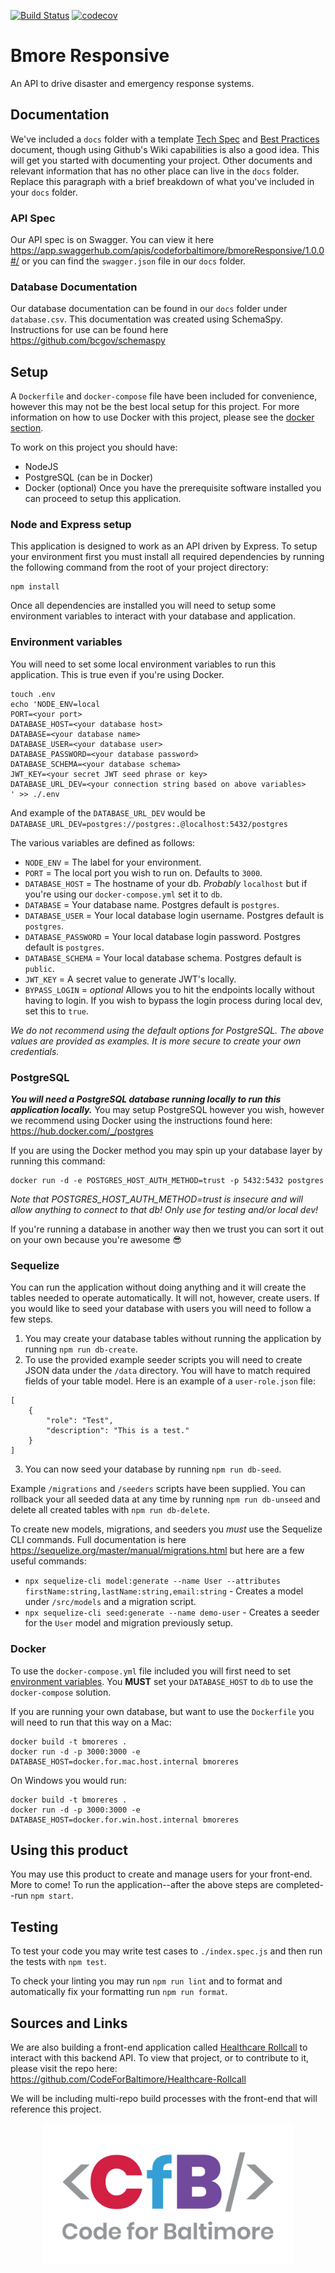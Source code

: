 [![Build Status](https://travis-ci.org/CodeForBaltimore/Bmore-Responsive.svg?branch=master)](https://travis-ci.org/CodeForBaltimore/Bmore-Responsive) [![codecov](https://codecov.io/gh/CodeForBaltimore/Bmore-Responsive/branch/master/graph/badge.svg)](https://codecov.io/gh/CodeForBaltimore/Bmore-Responsive)

# Bmore Responsive
An API to drive disaster and emergency response systems.

## Documentation
We've included a `docs` folder with a template [Tech Spec](/docs/Tech_Spec.md) and [Best Practices](/docs/Best_Practices.md) document, though using Github's Wiki capabilities is also a good idea. This will get you started with documenting your project.  Other documents and relevant information that has no other place can live in the `docs` folder.  Replace this paragraph with a brief breakdown of what you've included in your `docs` folder.

### API Spec
Our API spec is on Swagger. You can view it here https://app.swaggerhub.com/apis/codeforbaltimore/bmoreResponsive/1.0.0#/ or you can find the `swagger.json` file in our `docs` folder.  

### Database Documentation
Our database documentation can be found in our `docs` folder under `database.csv`. This documentation was created using SchemaSpy. Instructions for use can be found here https://github.com/bcgov/schemaspy

## Setup
A `Dockerfile` and `docker-compose` file have been included for convenience, however this may not be the best local setup for this project. For more information on how to use Docker with this project, please see the [docker section](#docker).

To work on this project you should have:
-   NodeJS
-   PostgreSQL (can be in Docker)
-   Docker (optional)
Once you have the prerequisite software installed you can proceed to setup this application.

### Node and Express setup
This application is designed to work as an API driven by Express. To setup your environment first you must install all required dependencies by running the following command from the root of your project directory:
```
npm install
```
Once all dependencies are installed you will need to setup some environment variables to interact with your database and application. 

### Environment variables
You will need to set some local environment variables to run this application. This is true even if you're using Docker.
```
touch .env
echo 'NODE_ENV=local
PORT=<your port>
DATABASE_HOST=<your database host>
DATABASE=<your database name>
DATABASE_USER=<your database user>
DATABASE_PASSWORD=<your database password>
DATABASE_SCHEMA=<your database schema>
JWT_KEY=<your secret JWT seed phrase or key>
DATABASE_URL_DEV=<your connection string based on above variables>
' >> ./.env
```

And example of the `DATABASE_URL_DEV` would be `DATABASE_URL_DEV=postgres://postgres:.@localhost:5432/postgres`

The various variables are defined as follows:
- `NODE_ENV` = The label for your environment. 
- `PORT` = The local port you wish to run on. Defaults to `3000`.
- `DATABASE_HOST` = The hostname of your db. _Probably_ `localhost` but if you're using our `docker-compose.yml` set it to `db`.
- `DATABASE` = Your database name. Postgres default is `postgres`.
- `DATABASE_USER` = Your local database login username. Postgres default is `postgres`.
- `DATABASE_PASSWORD` = Your local database login password. Postgres default is `postgres`.
- `DATABASE_SCHEMA` = Your local database schema. Postgres default is `public`.
- `JWT_KEY` = A secret value to generate JWT's locally. 
- `BYPASS_LOGIN` = _optional_  Allows you to hit the endpoints locally without having to login. If you wish to bypass the login process during local dev, set this to `true`.

_We do not recommend using the default options for PostgreSQL. The above values are provided as examples. It is more secure to create your own credentials._

### PostgreSQL
***You will need a PostgreSQL database running locally to run this application locally.*** You may setup PostgreSQL however you wish, however we recommend using Docker using the instructions found here: https://hub.docker.com/_/postgres

If you are using the Docker method you may spin up your database layer by running this command:
```
docker run -d -e POSTGRES_HOST_AUTH_METHOD=trust -p 5432:5432 postgres
```

_Note that POSTGRES_HOST_AUTH_METHOD=trust is insecure and will allow anything to connect to that db! Only use for testing and/or local dev!_

If you're running a database in another way then we trust you can sort it out on your own because you're awesome :sunglasses:

### Sequelize _<optional>_
You can run the application without doing anything and it will create the tables needed to operate automatically. It will not, however, create users. If you would like to seed your database with users you will need to follow a few steps.
1. You may create your database tables without running the application by running `npm run db-create`.
2. To use the provided example seeder scripts you will need to create JSON data under the `/data` directory. You will have to match required fields of your table model. Here is an example of a `user-role.json` file:
```
[
    {
        "role": "Test",
        "description": "This is a test."
    }
]
```
3. You can now seed your database by running `npm run db-seed`. 

Example `/migrations` and `/seeders` scripts have been supplied. You can rollback your all seeded data at any time by running `npm run db-unseed` and delete all created tables with `npm run db-delete`.

To create new models, migrations, and seeders you _must_ use the Sequelize CLI commands. Full documentation is here https://sequelize.org/master/manual/migrations.html but here are a few useful commands:
- `npx sequelize-cli model:generate --name User --attributes firstName:string,lastName:string,email:string` - Creates a model under `/src/models` and a migration script.
- `npx sequelize-cli seed:generate --name demo-user` - Creates a seeder for the `User` model and migration previously setup.

### Docker
To use the `docker-compose.yml` file included you will first need to set [environment variables](#environment-variables). You **MUST** set your `DATABASE_HOST` to `db` to use the `docker-compose` solution. 

If you are running your own database, but want to use the `Dockerfile` you will need to run that this way on a Mac:
```
docker build -t bmoreres .
docker run -d -p 3000:3000 -e DATABASE_HOST=docker.for.mac.host.internal bmoreres
```
On Windows you would run:
```
docker build -t bmoreres .
docker run -d -p 3000:3000 -e DATABASE_HOST=docker.for.win.host.internal bmoreres
```

## Using this product
You may use this product to create and manage users for your front-end. More to come! 
To run the application--after the above steps are completed--run `npm start`.

## Testing
To test your code you may write test cases to `./index.spec.js` and then run the tests with `npm test`.

To check your linting you may run `npm run lint` and to format and automatically fix your formatting run `npm run format`.

## Sources and Links
We are also building a front-end application called [Healthcare Rollcall](https://github.com/CodeForBaltimore/Healthcare-Rollcall) to interact with this backend API. To view that project, or to contribute to it, please visit the repo here: https://github.com/CodeForBaltimore/Healthcare-Rollcall

We will be including multi-repo build processes with the front-end that will reference this project.

<p align="center">
    <img src="docs/img/CfB.png" width="400">
</p>

